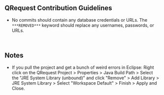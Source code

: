 ## QRequest Contribution Guidelines

* No commits should contain any database credentials or URLs. The <code>*\*\*REMOVED\*\*\*</code> keyword should replace any usernames, passwords, or URLs.

<br>

## Notes

* If you pull the project and get a bunch of weird errors in Eclipse: Right click on the QRequest Project > Properties > Java Build Path > Select the "JRE System Library (unbound)" and click "Remove" > Add Library > JRE System Library > Select "Workspace Default" > Finish > Apply and Close.